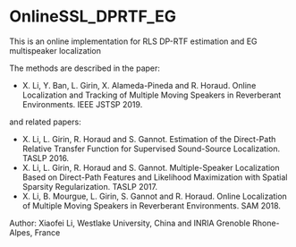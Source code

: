 # OnlineSSL_DPRTF_EG

This is an online implementation for RLS DP-RTF estimation and EG multispeaker localization

The methods are described in the paper:

- X. Li, Y. Ban, L. Girin, X. Alameda-Pineda and R. Horaud. Online Localization
 and Tracking of Multiple Moving Speakers in Reverberant Environments. IEEE JSTSP 2019.

and related papers:

 - X. Li, L. Girin, R. Horaud and S. Gannot. Estimation of the Direct-Path
 Relative Transfer Function for Supervised Sound-Source Localization. TASLP 2016.
- X. Li, L. Girin, R. Horaud and S. Gannot. Multiple-Speaker Localization Based on
 Direct-Path Features and Likelihood Maximization with Spatial Sparsity
 Regularization. TASLP 2017.
 - X. Li, B. Mourgue, L. Girin, S. Gannot and R. Horaud. Online Localization
 of Multiple Moving Speakers in Reverberant Environments. SAM 2018. 

Author: Xiaofei Li, Westlake University, China and INRIA Grenoble Rhone-Alpes, France